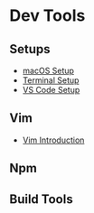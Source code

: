 # Dev Tools

## Setups

- [macOS Setup](./macos-setup.md)
- [Terminal Setup](./terminal-setup.md)
- [VS Code Setup](./vscode.md)

## Vim

- [Vim Introduction](./vim.md)

## Npm

## Build Tools
